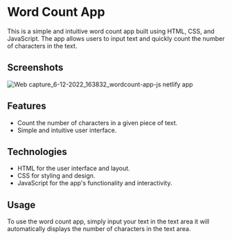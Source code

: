 # Word Count App
This is a simple and intuitive word count app built using HTML, CSS, and JavaScript. The app allows users to input text and quickly count the number of characters in the text.

## Screenshots
![Web capture_6-12-2022_163832_wordcount-app-js netlify app](https://user-images.githubusercontent.com/110158807/205896008-4461582a-69ac-4509-8721-42a7335166e5.jpeg)


## Features
- Count the number of characters in a given piece of text.
- Simple and intuitive user interface.

## Technologies
- HTML for the user interface and layout.
- CSS for styling and design.
- JavaScript for the app's functionality and interactivity.
## Usage
To use the word count app, simply input your text in the text area it will automatically displays the number of characters in the text area.
